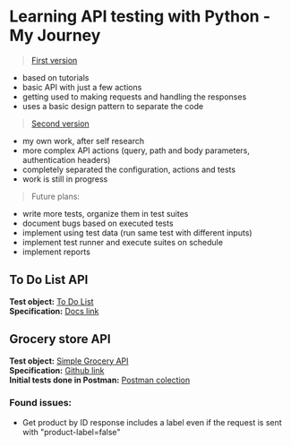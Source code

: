 # Learning API testing with Python - My Journey

> [First version](#to-do-list-api)
- based on tutorials
- basic API with just a few actions
- getting used to making requests and handling the responses
- uses a basic design pattern to separate the code
> [Second version](#grocery-store-api)
- my own work, after self research
- more complex API actions (query, path and body parameters, authentication headers)
- completely separated the configuration, actions and tests
- work is still in progress

> Future plans:
- write more tests, organize them in test suites
- document bugs based on executed tests
- implement using test data (run same test with different inputs)
- implement test runner and execute suites on schedule
- implement reports

## To Do List API

**Test object:** [To Do List](https://todo.pixegami.io)  
**Specification:** [Docs link](https://todo.pixegami.io/docs)  


## Grocery store API
**Test object:** [Simple Grocery API](https://simple-grocery-store-api.glitch.me/)  
**Specification:** [Github link](https://github.com/vdespa/Postman-Complete-Guide-API-Testing/blob/main/simple-grocery-store-api.md)  
**Initial tests done in Postman:** [Postman colection](https://www.postman.com/sorincirneala/workspace/grocery-store-api-public/collection/22316948-500e3a68-8eb1-4b1f-94c5-a97d7812740c?action=share&creator=22316948)  

### Found issues: 
- Get product by ID response includes a label even if the request is sent with "product-label=false"